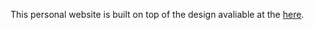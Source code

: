 This personal website is built on top of the design avaliable at the [here](https://github.com/niklasbuschmann/contrast).
